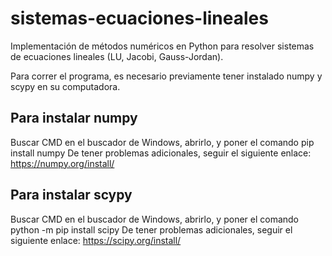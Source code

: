 # sistemas-ecuaciones-lineales
Implementación de métodos numéricos en Python para resolver sistemas de ecuaciones lineales (LU, Jacobi, Gauss-Jordan).

Para correr el programa, es necesario previamente tener instalado numpy y scypy en su computadora.

## Para instalar numpy
Buscar CMD en el buscador de Windows, abrirlo, y poner el comando pip install numpy
De tener problemas adicionales, seguir el siguiente enlace: https://numpy.org/install/

## Para instalar scypy
Buscar CMD en el buscador de Windows, abrirlo, y poner el comando python -m pip install scipy
De tener problemas adicionales, seguir el siguiente enlace: https://scipy.org/install/
